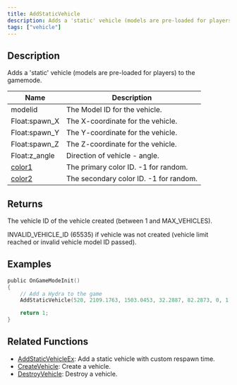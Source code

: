 ```yaml
---
title: AddStaticVehicle
description: Adds a 'static' vehicle (models are pre-loaded for players) to the gamemode.
tags: ["vehicle"]
---
```


## Description

Adds a 'static' vehicle (models are pre-loaded for players) to the gamemode.

| Name                                     | Description                            |
| ---------------------------------------- | -------------------------------------- |
| modelid                                  | The Model ID for the vehicle.          |
| Float:spawn_X                            | The X-coordinate for the vehicle.      |
| Float:spawn_Y                            | The Y-coordinate for the vehicle.      |
| Float:spawn_Z                            | The Z-coordinate for the vehicle.      |
| Float:z_angle                            | Direction of vehicle - angle.          |
| [color1](../resources/vehiclecolorid.md) | The primary color ID. -1 for random.   |
| [color2](../resources/vehiclecolorid.md) | The secondary color ID. -1 for random. |

## Returns

The vehicle ID of the vehicle created (between 1 and MAX_VEHICLES).

INVALID_VEHICLE_ID (65535) if vehicle was not created (vehicle limit reached or invalid vehicle model ID passed).

## Examples

```c
public OnGameModeInit()
{
    // Add a Hydra to the game
    AddStaticVehicle(520, 2109.1763, 1503.0453, 32.2887, 82.2873, 0, 1);

    return 1;
}
```

## Related Functions

- [AddStaticVehicleEx](AddStaticVehicleEx.md): Add a static vehicle with custom respawn time.
- [CreateVehicle](CreateVehicle.md): Create a vehicle.
- [DestroyVehicle](DestroyVehicle.md): Destroy a vehicle.
